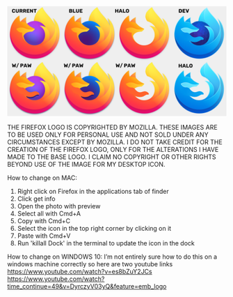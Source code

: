 ![Display of the current logos and customized logos](/Display.png)

THE FIREFOX LOGO IS COPYRIGHTED BY MOZILLA. THESE IMAGES ARE TO BE USED ONLY FOR PERSONAL USE AND NOT SOLD UNDER ANY CIRCUMSTANCES EXCEPT BY MOZILLA. I DO NOT TAKE CREDIT FOR THE CREATION OF THE FIREFOX LOGO, ONLY FOR THE ALTERATIONS I HAVE MADE TO THE BASE LOGO. I CLAIM NO COPYRIGHT OR OTHER RIGHTS BEYOND USE OF THE IMAGE FOR MY DESKTOP ICON. 


How to change on MAC:
1. Right click on Firefox in the applications tab of finder
2. Click get info
3. Open the photo with preview
4. Select all with Cmd+A
5. Copy with Cmd+C
6. Select the icon in the top right corner by clicking on it
7. Paste with Cmd+V
8. Run 'killall Dock' in the terminal to update the icon in the dock

How to change on WINDOWS 10:
I’m not entirely sure how to do this on a windows machine correctly so here are two youtube links
https://www.youtube.com/watch?v=es8bZuY2JCs
https://www.youtube.com/watch?time_continue=49&v=DyrczyV03yQ&feature=emb_logo
 
